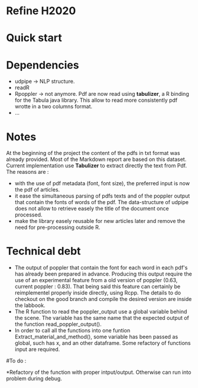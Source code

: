 # Refine H2020


# Quick start


# Dependencies

* udpipe -> NLP structure.
* readR 
* Rpoppler -> not anymore. Pdf are now read using **tabulizer**, a R binding for the Tabula java library. This allow to read more consistently pdf wrotte in a two columns format.
* ...

# Notes

At the beginning of the project the content of the pdfs in txt format was already provided. Most of the Markdown report are based on this dataset.
Current implementation use **Tabulizer** to extract directly the text from Pdf. The reasons are :

* with the use of pdf metadata (font, font size), the preferred input is now the pdf of articles.
* it ease the simultaneous parsing of pdfs texts and of the poppler output that contain the fonts of words of the pdf. The data-structure of udpipe does not allow to retrieve easely the title of the document once processed.
* make the library easely reusable for new articles later and remove the need for pre-processing outside R.


# Technical debt 

* The output of poppler that contain the font for each word in each pdf's has already been prepared in advance. Producing this output require the use of an experimental feature from a old version of poppler (0.63, current poppler : 0.83). That being said this feature can certainly be reimplementel properly inside directly, using Rcpp. The details to do checkout on the good branch and compile the desired version are inside the labbook.
* The R function to read the poppler_output use a global variable behind the scene. The variable has the same name that the expected output of the function read_poppler_output().
* In order to call all the functions into one funtion Extract_material_and_method(), some variable has been passed as global, such has x, and an other dataframe. Some refactory of functions input are required.

#To do :

*Refactory of the function with proper intput/output. Otherwise can run into problem during debug.
